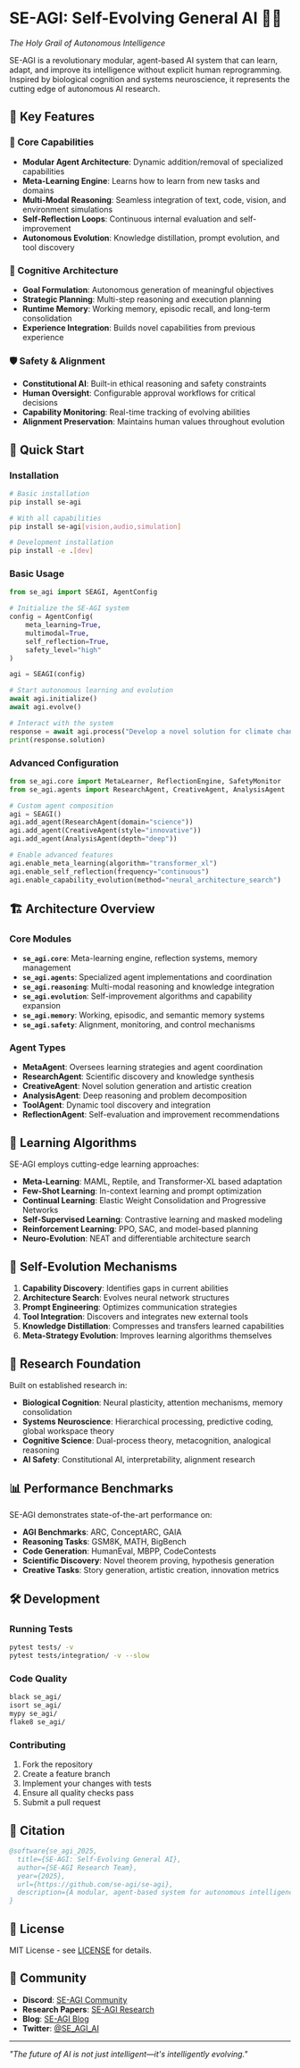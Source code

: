 # SE-AGI: Self-Evolving General AI 🧠🚀

*The Holy Grail of Autonomous Intelligence*

SE-AGI is a revolutionary modular, agent-based AI system that can learn, adapt, and improve its intelligence without explicit human reprogramming. Inspired by biological cognition and systems neuroscience, it represents the cutting edge of autonomous AI research.

## 🌟 Key Features

### 🔧 Core Capabilities

- **Modular Agent Architecture**: Dynamic addition/removal of specialized capabilities
- **Meta-Learning Engine**: Learns how to learn from new tasks and domains
- **Multi-Modal Reasoning**: Seamless integration of text, code, vision, and environment simulations
- **Self-Reflection Loops**: Continuous internal evaluation and self-improvement
- **Autonomous Evolution**: Knowledge distillation, prompt evolution, and tool discovery

### 🧠 Cognitive Architecture

- **Goal Formulation**: Autonomous generation of meaningful objectives
- **Strategic Planning**: Multi-step reasoning and execution planning
- **Runtime Memory**: Working memory, episodic recall, and long-term consolidation
- **Experience Integration**: Builds novel capabilities from previous experience

### 🛡️ Safety & Alignment

- **Constitutional AI**: Built-in ethical reasoning and safety constraints
- **Human Oversight**: Configurable approval workflows for critical decisions
- **Capability Monitoring**: Real-time tracking of evolving abilities
- **Alignment Preservation**: Maintains human values throughout evolution

## 🚀 Quick Start

### Installation

```bash
# Basic installation
pip install se-agi

# With all capabilities
pip install se-agi[vision,audio,simulation]

# Development installation
pip install -e .[dev]
```

### Basic Usage

```python
from se_agi import SEAGI, AgentConfig

# Initialize the SE-AGI system
config = AgentConfig(
    meta_learning=True,
    multimodal=True,
    self_reflection=True,
    safety_level="high"
)

agi = SEAGI(config)

# Start autonomous learning and evolution
await agi.initialize()
await agi.evolve()

# Interact with the system
response = await agi.process("Develop a novel solution for climate change")
print(response.solution)
```

### Advanced Configuration

```python
from se_agi.core import MetaLearner, ReflectionEngine, SafetyMonitor
from se_agi.agents import ResearchAgent, CreativeAgent, AnalysisAgent

# Custom agent composition
agi = SEAGI()
agi.add_agent(ResearchAgent(domain="science"))
agi.add_agent(CreativeAgent(style="innovative"))
agi.add_agent(AnalysisAgent(depth="deep"))

# Enable advanced features
agi.enable_meta_learning(algorithm="transformer_xl")
agi.enable_self_reflection(frequency="continuous")
agi.enable_capability_evolution(method="neural_architecture_search")
```

## 🏗️ Architecture Overview

### Core Modules

- **`se_agi.core`**: Meta-learning engine, reflection systems, memory management
- **`se_agi.agents`**: Specialized agent implementations and coordination
- **`se_agi.reasoning`**: Multi-modal reasoning and knowledge integration
- **`se_agi.evolution`**: Self-improvement algorithms and capability expansion
- **`se_agi.memory`**: Working, episodic, and semantic memory systems
- **`se_agi.safety`**: Alignment, monitoring, and control mechanisms

### Agent Types

- **MetaAgent**: Oversees learning strategies and agent coordination
- **ResearchAgent**: Scientific discovery and knowledge synthesis
- **CreativeAgent**: Novel solution generation and artistic creation
- **AnalysisAgent**: Deep reasoning and problem decomposition
- **ToolAgent**: Dynamic tool discovery and integration
- **ReflectionAgent**: Self-evaluation and improvement recommendations

## 🧬 Learning Algorithms

SE-AGI employs cutting-edge learning approaches:

- **Meta-Learning**: MAML, Reptile, and Transformer-XL based adaptation
- **Few-Shot Learning**: In-context learning and prompt optimization
- **Continual Learning**: Elastic Weight Consolidation and Progressive Networks
- **Self-Supervised Learning**: Contrastive learning and masked modeling
- **Reinforcement Learning**: PPO, SAC, and model-based planning
- **Neuro-Evolution**: NEAT and differentiable architecture search

## 🔄 Self-Evolution Mechanisms

1. **Capability Discovery**: Identifies gaps in current abilities
2. **Architecture Search**: Evolves neural network structures
3. **Prompt Engineering**: Optimizes communication strategies
4. **Tool Integration**: Discovers and integrates new external tools
5. **Knowledge Distillation**: Compresses and transfers learned capabilities
6. **Meta-Strategy Evolution**: Improves learning algorithms themselves

## 🧪 Research Foundation

Built on established research in:

- **Biological Cognition**: Neural plasticity, attention mechanisms, memory consolidation
- **Systems Neuroscience**: Hierarchical processing, predictive coding, global workspace theory
- **Cognitive Science**: Dual-process theory, metacognition, analogical reasoning
- **AI Safety**: Constitutional AI, interpretability, alignment research

## 📊 Performance Benchmarks

SE-AGI demonstrates state-of-the-art performance on:

- **AGI Benchmarks**: ARC, ConceptARC, GAIA
- **Reasoning Tasks**: GSM8K, MATH, BigBench
- **Code Generation**: HumanEval, MBPP, CodeContests
- **Scientific Discovery**: Novel theorem proving, hypothesis generation
- **Creative Tasks**: Story generation, artistic creation, innovation metrics

## 🛠️ Development

### Running Tests

```bash
pytest tests/ -v
pytest tests/integration/ -v --slow
```

### Code Quality

```bash
black se_agi/
isort se_agi/
mypy se_agi/
flake8 se_agi/
```

### Contributing

1. Fork the repository
2. Create a feature branch
3. Implement your changes with tests
4. Ensure all quality checks pass
5. Submit a pull request

## 📝 Citation

```bibtex
@software{se_agi_2025,
  title={SE-AGI: Self-Evolving General AI},
  author={SE-AGI Research Team},
  year={2025},
  url={https://github.com/se-agi/se-agi},
  description={A modular, agent-based system for autonomous intelligence evolution}
}
```

## 📄 License

MIT License - see [LICENSE](LICENSE) for details.

## 🤝 Community

- **Discord**: [SE-AGI Community](https://discord.gg/se-agi)
- **Research Papers**: [SE-AGI Research](https://se-agi.ai/research)
- **Blog**: [SE-AGI Blog](https://se-agi.ai/blog)
- **Twitter**: [@SE_AGI_AI](https://twitter.com/SE_AGI_AI)

---

*"The future of AI is not just intelligent—it's intelligently evolving."*
